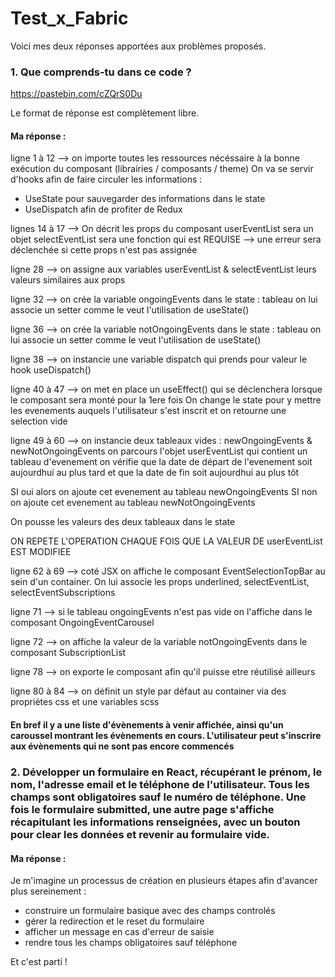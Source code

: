 # Test_x_Fabric

Voici mes deux réponses apportées aux problèmes proposés.

### 1. Que comprends-tu dans ce code ?
https://pastebin.com/cZQrS0Du

Le format de réponse est complètement libre.

#### Ma réponse : 
ligne 1 à 12 --> on importe toutes les ressources nécéssaire à la bonne exécution du composant (librairies / composants / theme)
On va se servir d'hooks afin de faire circuler les informations :
- UseState pour sauvegarder des informations dans le state
- UseDispatch afin de profiter de Redux

lignes 14 à 17 --> On décrit les props du composant
userEventList sera un objet
selectEventList sera une fonction qui est REQUISE --> une erreur sera déclenchée si cette props n'est pas assignée

ligne 28 --> on assigne aux variables userEventList & selectEventList leurs valeurs similaires aux props

ligne 32 -->  on crée la variable ongoingEvents dans le state : tableau
on lui associe un setter comme le veut l'utilisation de useState()

ligne 36 -->  on crée la variable notOngoingEvents dans le state : tableau
on lui associe un setter comme le veut l'utilisation de useState()

ligne 38 --> on instancie une variable dispatch qui prends pour valeur le hook useDispatch()

ligne 40 à 47 --> on met en place un useEffect() qui se déclenchera lorsque le composant sera monté pour la 1ere fois
On change le state pour y mettre les evenements auquels l'utilisateur s'est inscrit et on retourne une selection vide

ligne 49 à 60 --> on instancie deux tableaux vides : newOngoingEvents & newNotOngoingEvents
on parcours l'objet userEventList qui contient un tableau d'evenement
on vérifie que la date de départ de l'evenement soit aujourdhui au plus tard et que la date de fin soit aujourdhui au plus tôt

SI oui alors on ajoute cet evenement au tableau newOngoingEvents
SI non on ajoute cet evenement au tableau newNotOngoingEvents

On pousse les valeurs des deux tableaux dans le state

ON REPETE L'OPERATION CHAQUE FOIS QUE LA VALEUR DE userEventList EST MODIFIEE

ligne 62 à 69 --> coté JSX on affiche le composant EventSelectionTopBar au sein d'un container. On lui associe les props underlined, selectEventList, selectEventSubscriptions

ligne 71 --> si le tableau ongoingEvents n'est pas vide on l'affiche dans le composant OngoingEventCarousel

ligne 72 --> on affiche la valeur de la variable notOngoingEvents dans le composant SubscriptionList

ligne 78 --> on exporte le composant afin qu'il puisse etre réutilisé ailleurs

ligne 80 à 84 --> on définit un style par défaut au container via des propriétes css et une variables scss

#### En bref il y a une liste d'évènements à venir affichée, ainsi qu'un caroussel montrant les évènements en cours. L'utilisateur peut s'inscrire aux évènements qui ne sont pas encore commencés

### 2. Développer un formulaire en React, récupérant le prénom, le nom, l'adresse email et le téléphone de l'utilisateur. Tous les champs sont obligatoires sauf le numéro de téléphone. Une fois le formulaire submitted, une autre page s'affiche récapitulant les informations renseignées, avec un bouton pour clear les données et revenir au formulaire vide.

#### Ma réponse :

Je m'imagine un processus de création en plusieurs étapes afin d'avancer plus sereinement :
- construire un formulaire basique avec des champs controlés
- gérer la redirection et le reset du formulaire
- afficher un message en cas d'erreur de saisie
- rendre tous les champs obligatoires sauf téléphone

Et c'est parti !
